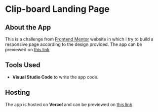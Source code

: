 # Clip-board Landing Page

## About the App
This is a challenge from [Frontend Mentor](https://www.frontendmentor.io/) website in which I try to build a responsive page according to the design provided.
The app can be previewed on [this link](https://fylo-dark-theme-page-rohail.vercel.app/)

## Tools Used

- **Visual Studio Code** to write the app code. 

## Hosting
The app is hosted on **Vercel** and can be previewed on [this link](https://fylo-dark-theme-page-rohail.vercel.app/)
